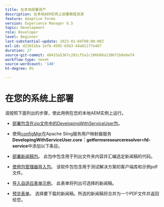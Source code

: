 ```yaml
---
title: 在本地部署资产
description: 在本地AEM实例上部署教程资源
feature: Adaptive Forms
version: Experience Manager 6.5
topic: Development
role: Developer
level: Beginner
last-substantial-update: 2023-01-04T00:00:00Z
exl-id: d23b51ba-1efb-4505-b5b3-44a02177e467
duration: 27
source-git-commit: 48433a5367c281cf5a1c106b08a1306f1b0e8ef4
workflow-type: tm+mt
source-wordcount: '140'
ht-degree: 0%

---
```


# 在您的系统上部署

请按照下面列出的步骤，使此用例在您的本地AEM实例上运行。

* [部署包含在zip文件中的DevelopingWithServiceUser包](https://experienceleague.adobe.com/docs/experience-manager-learn/assets/developingwithserviceuser.zip)。

* 使用[configMgr](http://localhost:4502/system/console/configMgr)在Apache Sling服务用户映射器服务&#x200B;**DevelopingWithServiceUser.core：getformsresourceresolver=fd-service**&#x200B;中添加以下条目。

* [部署新闻稿包](assets/Newsletters.core-1.0.0-SNAPSHOT.jar)。 此包中包含用于列出文件夹内容并汇编选定新闻稿的代码。

* [使用包管理器导入包](assets/newsletter.zip)。 该软件包包含用于测试解决方案的客户端库和示例pdf文件。

* [导入自适应表单示例](assets/sample-adaptive-form.zip)。 此表单将列出可选择的新闻稿。

* [预览表单](http://localhost:4502/content/dam/formsanddocuments/downloadarchivednewsletters/jcr:content?wcmmode=disabled)。
选择要下载的新闻稿。所选的新闻稿将合并为一个PDF文件并返回给您。
